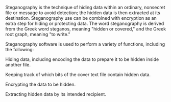 Steganography is the technique of hiding data within an ordinary, nonsecret file or message to avoid detection; the hidden data is then extracted at its destination. Steganography use can be combined with encryption as an extra step for hiding or protecting data. The word steganography is derived from the Greek word steganos, meaning "hidden or covered," and the Greek root graph, meaning "to write."

Steganography software is used to perform a variety of functions, including the following:

Hiding data, including encoding the data to prepare it to be hidden inside another file.

Keeping track of which bits of the cover text file contain hidden data.

Encrypting the data to be hidden.

Extracting hidden data by its intended recipient.
